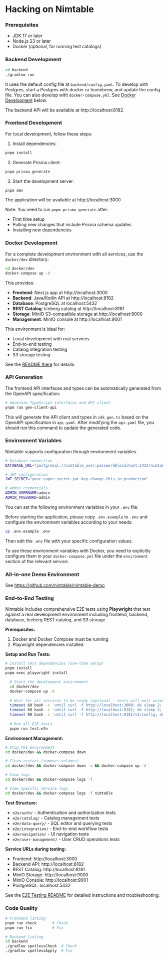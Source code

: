 # Hacking on Nimtable

### Prerequisites

- JDK 17 or later
- Node.js 23 or later
- Docker (optional, for running test catalogs)

### Backend Development

```bash
cd backend
./gradlew run
```

It uses the default config file at `backend/config.yaml`.
To develop with Postgres, start a Postgres with docker or homebrew, and update the config file.
You can also develop with `docker-compose.yml`. See [Docker Development](#docker-development) below.

The backend API will be available at http://localhost:8182.

### Frontend Development

For local development, follow these steps:

1. Install dependencies:
```bash
pnpm install
```

2. Generate Prisma client:
```bash
pnpm prisma generate
```

3. Start the development server:
```bash
pnpm dev
```

The application will be available at http://localhost:3000

Note: You need to run `pnpm prisma generate` after:
- First time setup
- Pulling new changes that include Prisma schema updates
- Installing new dependencies


### Docker Development

For a complete development environment with all services, use the `docker/dev` directory:

```bash
cd docker/dev
docker-compose up -d
```

This provides:
- **Frontend**: Next.js app at http://localhost:3000
- **Backend**: Java/Kotlin API at http://localhost:8182
- **Database**: PostgreSQL at localhost:5432
- **REST Catalog**: Iceberg catalog at http://localhost:8181
- **Storage**: MinIO S3-compatible storage at http://localhost:9000
- **Management**: MinIO console at http://localhost:9001

This environment is ideal for:
- Local development with real services
- End-to-end testing
- Catalog integration testing
- S3 storage testing

See the [README there](../docker/dev/README.md) for details.

### API Generation

The frontend API interfaces and types can be automatically generated from the OpenAPI specification:

```bash
# Generate TypeScript interfaces and API client
pnpm run gen-client-api
```

This will generate the API client and types in `sdk.gen.ts` based on the OpenAPI specification in `api.yaml`. After modifying the `api.yaml` file, you should run this command to update the generated code.

### Environment Variables

Nimtable supports configuration through environment variables.

```bash
# Database connection
DATABASE_URL="postgresql://nimtable_user:password@localhost:5432/nimtable_db?schema=public"

# JWT configuration
JWT_SECRET="your-super-secret-jwt-key-change-this-in-production"

# Admin credentials
ADMIN_USERNAME=admin
ADMIN_PASSWORD=admin
```
You can set the following environment variables in your `.env` file:

Before starting the application, please copy `.env.example` to `.env` and configure the environment variables according to your needs:

```bash
cp .env.example .env
```

Then edit the `.env` file with your specific configuration values.

To use these environment variables with Docker, you need to explicitly configure them in your `docker-compose.yml` file under the `environment` section of the relevant service.

### All-in-one Demo Environment

See https://github.com/nimtable/nimtable-demo

### End-to-End Testing

Nimtable includes comprehensive E2E tests using **Playwright** that test against a real development environment including frontend, backend, database, Iceberg REST catalog, and S3 storage.

**Prerequisites:**
1. Docker and Docker Compose must be running
2. Playwright dependencies installed

**Setup and Run Tests:**
```bash
# Install test dependencies (one-time setup)
pnpm install
pnpm exec playwright install

  # Start the development environment
  cd docker/dev
  docker-compose up -d
  
  # Wait for all services to be ready (optional - tests will wait automatically)
  timeout 60 bash -c 'until curl -f http://localhost:3000; do sleep 2; done'
  timeout 60 bash -c 'until curl -f http://localhost:8182; do sleep 2; done'
  timeout 60 bash -c 'until curl -f http://localhost:8181/v1/config; do sleep 2; done'
  
  # Run all E2E tests
  pnpm run test:e2e
  ```

**Environment Management:**
```bash
# Stop the environment
cd docker/dev && docker-compose down

# Clean restart (removes volumes)
cd docker/dev && docker-compose down -v && docker-compose up -d

# View logs
cd docker/dev && docker-compose logs -f

# View specific service logs
cd docker/dev && docker-compose logs -f nimtable
```

**Test Structure:**
- `e2e/auth/` - Authentication and authorization tests
- `e2e/catalog/` - Catalog management tests
- `e2e/data-query/` - SQL editor and querying tests
- `e2e/integration/` - End-to-end workflow tests
- `e2e/navigation/` - UI navigation tests
- `e2e/user-management/` - User CRUD operations tests

**Service URLs during testing:**
- Frontend: http://localhost:3000
- Backend API: http://localhost:8182
- REST Catalog: http://localhost:8181
- MinIO Storage: http://localhost:9000
- MinIO Console: http://localhost:9001
- PostgreSQL: localhost:5432

See the [E2E Testing README](../e2e/README.md) for detailed instructions and troubleshooting.


### Code Quality

```bash
# Frontend linting
pnpm run check       # Check
pnpm run fix         # Fix

# Backend linting
cd backend
./gradlew spotlessCheck  # Check
./gradlew spotlessApply  # Fix
```
